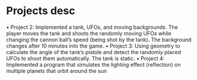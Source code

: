 # Projects desc
• Project 2: Implemented a tank, UFOs, and moving backgrounds. The player moves the tank and shoots the randomly
moving UFOs while changing the cannon ball’s speed (being shot by the tank). The background changes after 10
minutes into the game.
• Project 3: Using geometry to calculate the angle of the tank’s pistole and detect the randomly placed UFOs to shoot
them automatically. The tank is static.
• Project 4: Implemented a program that simulates the lighting effect (reflection) on multiple planets that orbit around
the sun
